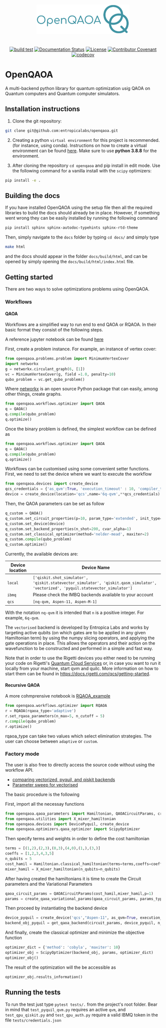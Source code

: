  <div align="center">

  <!-- OpenQAOA logo -->
  <a href="https://github.com/entropicalabs/openqaoa"><img src=".github/images/openqaoa_logo.png?raw=true" alt="OpenQAOA logo" width="300"/></a>

#

  [![build test](https://github.com/entropicalabs/openqaoa/actions/workflows/test.yml/badge.svg)](https://github.com/entropicalabs/openqaoa/actions/workflows/test.yml)<!-- Tests (GitHub actions) -->
  [![Documentation Status](https://readthedocs.com/projects/entropica-labs-openqaoa/badge/?version=latest&token=bdaaa98247ceb7e8e4bbd257d664fa3cc42ab6f4588ddabbe5afa6a3d20a1008)](https://entropica-labs-openqaoa.readthedocs-hosted.com/en/latest/?badge=latest) <!-- Readthedocs -->
   [![License](https://img.shields.io/badge/%F0%9F%AA%AA%20license-Apache%20License%202.0-lightgrey)](LICENSE.md)<!-- License -->
 [![Contributor Covenant](https://img.shields.io/badge/Contributor%20Covenant-2.1-4baaaa.svg)](CODE_OF_CONDUCT.md)<!-- Covenant Code of conduct -->
 [![codecov](https://codecov.io/gh/entropicalabs/openqaoa/branch/dev/graph/badge.svg?token=ZXD77KM5OR)](https://codecov.io/gh/entropicalabs/openqaoa) <!-- Code coverage -->
</div>

# OpenQAOA

A multi-backend python library for quantum optimization usig QAOA on Quantum computers and Quantum computer simulators.

## Installation instructions

1. Clone the git repository:

```bash
git clone git@github.com:entropicalabs/openqaoa.git
```

2. Creating a python `virtual environment` for this project is recommended. (for instance, using conda). Instructions on how to create a virtual environment can be found [here](https://conda.io/projects/conda/en/latest/user-guide/tasks/manage-environments.html#creating-an-environment-with-commands). Make sure to use **python 3.8.8** for the environment.

3. After cloning the repository `cd openqaoa` and pip install in edit mode. Use the following command for a vanilla install with the `scipy` optimizers:

```bash
pip install -e .
```

## Building the docs

If you have installed OpenQAOA using the setup file then all the required libraries to build the docs should already be in place. However, if something went wrong they can be easily installed by running the following command

```bash
pip install sphinx sphinx-autodoc-typehints sphinx-rtd-theme
```

Then, simply navigate to the `docs` folder by typing `cd docs/` and simply type

```bash
make html
```

and the docs should appear in the folder `docs/build/html`, and can be opened by simply opening the `docs/build/html/index.html` file.

## Getting started

There are two ways to solve optimizations problems using OpenQAOA.

### Workflows

#### QAOA

Workflows are a simplified way to run end to end QAOA or RQAOA. In their basic format they consist of the following steps.

A reference jupyter notebook can be found [here](examples/Workflows_example.ipynb)

First, create a problem instance. For example, an instance of vertex cover:

```python
from openqaoa.problems.problem import MinimumVertexCover
import networkx
g = networkx.circulant_graph(6, [1])
vc = MinimumVertexCover(g, field =1.0, penalty=10)
qubo_problem = vc.get_qubo_problem()
```

Where [networkx](https://networkx.org/) is an open source Python package that can easily, among other things, create graphs.

```python
from openqaoa.workflows.optimizer import QAOA  
q = QAOA()
q.compile(qubo_problem)
q.optimize()
```

Once the binary problem is defined, the simplest workflow can be defined as

```python
from openqaoa.workflows.optimizer import QAOA  
q = QAOA()
q.compile(qubo_problem)
q.optimize() 
```

Workflows can be customised using some convenient setter functions. First, we need to set the device where we want to execute the workflow

```python
from openqaoa.devices import create_device
qcs_credentials = {'as_qvm':True, 'execution_timeout' : 10, 'compiler_timeout':10}
device = create_device(location='qcs',name='6q-qvm',**qcs_credentials)
```

Then, the QAOA parameters can be set as follow

```python
q_custom = QAOA()
q_custom.set_circuit_properties(p=10, param_type='extended', init_type='ramp', mixer_hamiltonian='x')
q_custom.set_device(device)
q_custom.set_backend_properties(n_shot=200, cvar_alpha=1)
q_custom.set_classical_optimizer(method='nelder-mead', maxiter=2)
q_custom.compile(qubo_problem)
q_custom.optimize()
```

Currently, the available devices are:

| Device location  | Device Name |
| ------------- | ------------- |
| `local`  | `['qiskit.shot_simulator', 'qiskit.statevector_simulator', 'qiskit.qasm_simulator', 'vectorized', 'pyquil.statevector_simulator']`  |
| `ibmq`    | Please check the IMBQ backends available to your account |
| `qcs`     | `[nq-qvm, Aspen-11, Aspen-M-1]`

With the notation `nq-qvm` it is intended that `n` is a positive integer. For example, `6q-qvm`.

The `vectorised` backend is developed by Entropica Labs and works by targeting active qubits (on which gates are to be applied in any given Hamiltonian term) by using the numpy slicing operators, and applying the gate operations in place. This allows the operators and their action on the wavefunction to be constructed and performed in a simple and fast way.

Note that in order to use the Rigetti devices you either need to be running your code on Rigetti's [Quantum Cloud Services](https://qcs.rigetti.com/sign-in) or, in case you want to run it locally from your machine, start qvm and quilc. More information on how to start them can be found in https://docs.rigetti.com/qcs/getting-started.

#### Recursive QAOA

A more cohmprensive notebook is [RQAOA_example](examples/RQAOA_example.ipynb)

```python
from openqaoa.workflows.optimizer import RQAOA
r = RQAOA(rqaoa_type='adaptive')
r.set_rqaoa_parameters(n_max=5, n_cutoff = 5)
r.compile(qubo_problem)
r.optimize()
```

rqaoa_type can take two values which select elimination strategies. The user can choose between `adaptive` or `custom`.

### Factory mode

The user is also free to directly access the source code without using the workflow API.

* [comparing vectorized, pyquil, and qiskit backends](examples/test_backends_correctness.ipynb)
* [Parameter sweep for vectorised](examples/openqaoa_example_vectorised.ipynb)

The basic procedure is the following

First, import all the necessay functions

```python
from openqaoa.qaoa_parameters import Hamiltonian, QAOACircuitParams, create_qaoa_variational_params
from openqaoa.utilities import X_mixer_hamiltonian
from openqaoa.devices import DevicePyquil, create_device
from openqaoa.optimizers.qaoa_optimizer import ScipyOptimizer
```

Then specify terms and weights in order to define the cost hamiltonian

```python
terms = [(1,2),(2,3),(0,3),(4,0),(1,),(3,)]
coeffs = [1,2,3,4,3,5]
n_qubits = 5
cost_hamil = Hamiltonian.classical_hamiltonian(terms=terms,coeffs=coeffs,constant=0)
mixer_hamil = X_mixer_hamiltonian(n_qubits=n_qubits)
```

After having created the hamiltonians it is time to create the Circuit parameters and the Variational Parameters

```python
qaoa_circuit_params = QAOACircuitParams(cost_hamil,mixer_hamil,p=1)
params = create_qaoa_variational_params(qaoa_circuit_params, params_type='fourier',init_type='rand',q=1)
```

Then proceed by instantiating the backend device

```python
device_pyquil = create_device('qcs',"Aspen-11", as_qvm=True, execution_timeout = 10, compiler_timeout=10)
backend_obj_pyquil = get_qaoa_backend(circuit_params, device_pyquil, n_shots=1000)
```

And finally, create the classical optimizer and minimize the objective function

```python
optimizer_dict = {'method': 'cobyla', 'maxiter': 10}
optimizer_obj = ScipyOptimizer(backend_obj, params, optimizer_dict)
optimizer_obj()
```

The result of the optimization will the be accessible as

```python
optimizer_obj.results_information()
```

## Running the tests

To run the test just type `pytest tests/.` from the project's root folder. Bear in mind that `test_pyquil_qvm.py` requires an active `qvm`, and `test_qpu_qiskit.py` and `test_qpu_auth.py` require a valid IBMQ token in the file `tests/credentials.json`
